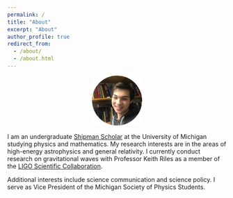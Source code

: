 ```yaml
---
permalink: /
title: "About"
excerpt: "About"
author_profile: true
redirect_from: 
  - /about/
  - /about.html
---
```

<p align="center"><img src = "/images/grantweldon.jpg" height="115" width="115"></p>


I am an undergraduate <a href="https://shipmansociety.com/about-us/">Shipman Scholar</a> at the University of Michigan studying physics and mathematics. My research interests are in the areas of high-energy astrophysics and general relativity. I currently conduct research on gravitational waves with Professor Keith Riles as a member of the <a href="https://ligo.caltech.edu">LIGO Scientific Collaboration</a>.

Additional interests include science communication and science policy. I serve as Vice President of the Michigan Society of Physics Students.
